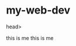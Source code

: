 # my-web-dev
head>
    <meta charset="UTF-8">
    <meta http-equiv="X-UA-Compatible" content="IE=edge">
    <meta name="viewport" content="width=device-width, initial-scale=1.0">
    <title>web dev</title>
</head>
<body>
    this is me
</body>
</html>
<title>web dev</title>
</head>
<body>
    this is me
</body>
